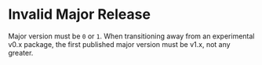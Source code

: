 # Invalid Major Release

Major version must be `0` or `1`. When transitioning away from an experimental v0.x package, the first published major version must be v1.x, not any greater.